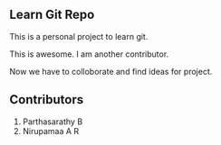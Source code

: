 Learn Git Repo
--------------
This is a personal project to learn git.

This is awesome.
I am another contributor.

Now we have to colloborate and find ideas for project.

Contributors
------------
1. Parthasarathy B
2. Nirupamaa A R